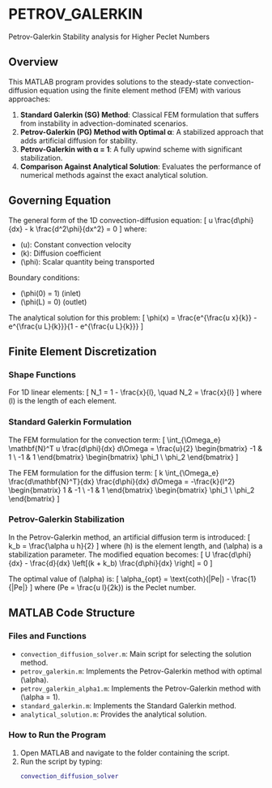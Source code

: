 # PETROV_GALERKIN
 Petrov-Galerkin Stability analysis for Higher Peclet Numbers

## **Overview**
This MATLAB program provides solutions to the steady-state convection-diffusion equation using the finite element method (FEM) with various approaches:

1. **Standard Galerkin (SG) Method**: Classical FEM formulation that suffers from instability in advection-dominated scenarios.
2. **Petrov-Galerkin (PG) Method with Optimal α**: A stabilized approach that adds artificial diffusion for stability.
3. **Petrov-Galerkin with α = 1**: A fully upwind scheme with significant stabilization.
4. **Comparison Against Analytical Solution**: Evaluates the performance of numerical methods against the exact analytical solution.

## **Governing Equation**
The general form of the 1D convection-diffusion equation:
\[
u \frac{d\phi}{dx} - k \frac{d^2\phi}{dx^2} = 0
\]
where:
- \(u\): Constant convection velocity
- \(k\): Diffusion coefficient
- \(\phi\): Scalar quantity being transported

Boundary conditions:
- \(\phi(0) = 1\) (inlet)
- \(\phi(L) = 0\) (outlet)

The analytical solution for this problem:
\[
\phi(x) = \frac{e^{\frac{u x}{k}} - e^{\frac{u L}{k}}}{1 - e^{\frac{u L}{k}}}
\]

## **Finite Element Discretization**

### **Shape Functions**
For 1D linear elements:
\[
N_1 = 1 - \frac{x}{l}, \quad N_2 = \frac{x}{l}
\]
where \(l\) is the length of each element.

### **Standard Galerkin Formulation**
The FEM formulation for the convection term:
\[
\int_{\Omega_e} \mathbf{N}^T u \frac{d\phi}{dx} d\Omega = \frac{u}{2}
\begin{bmatrix}
-1 & 1 \\
-1 & 1
\end{bmatrix}
\begin{bmatrix}
\phi_1 \\
\phi_2
\end{bmatrix}
\]

The FEM formulation for the diffusion term:
\[
k \int_{\Omega_e} \frac{d\mathbf{N}^T}{dx} \frac{d\phi}{dx} d\Omega = -\frac{k}{l^2}
\begin{bmatrix}
1 & -1 \\
-1 & 1
\end{bmatrix}
\begin{bmatrix}
\phi_1 \\
\phi_2
\end{bmatrix}
\]

### **Petrov-Galerkin Stabilization**
In the Petrov-Galerkin method, an artificial diffusion term is introduced:
\[
k_b = \frac{\alpha u h}{2}
\]
where \(h\) is the element length, and \(\alpha\) is a stabilization parameter. The modified equation becomes:
\[
U \frac{d\phi}{dx} - \frac{d}{dx} \left[(k + k_b) \frac{d\phi}{dx} \right] = 0
\]

The optimal value of \(\alpha\) is:
\[
\alpha_{opt} = \text{coth}(|Pe|) - \frac{1}{|Pe|}
\]
where \(Pe = \frac{u l}{2k}\) is the Peclet number.

## **MATLAB Code Structure**

### **Files and Functions**
- `convection_diffusion_solver.m`: Main script for selecting the solution method.
- `petrov_galerkin.m`: Implements the Petrov-Galerkin method with optimal \(\alpha\).
- `petrov_galerkin_alpha1.m`: Implements the Petrov-Galerkin method with \(\alpha = 1\).
- `standard_galerkin.m`: Implements the Standard Galerkin method.
- `analytical_solution.m`: Provides the analytical solution.

### **How to Run the Program**
1. Open MATLAB and navigate to the folder containing the script.
2. Run the script by typing:
   ```matlab
   convection_diffusion_solver
